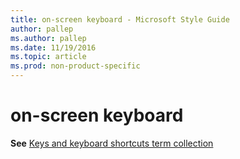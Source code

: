 ```yaml
---
title: on-screen keyboard - Microsoft Style Guide
author: pallep
ms.author: pallep
ms.date: 11/19/2016
ms.topic: article
ms.prod: non-product-specific
---
```


# on-screen keyboard

**See** [Keys and keyboard shortcuts term collection](/style-guide/a-z-word-list-term-collections/term-collections/keys-keyboard-shortcuts)
